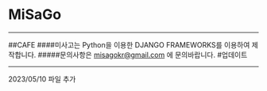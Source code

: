 # MiSaGo
________
##CAFE
####미사고는 Python을 이용한 DJANGO FRAMEWORKS를 이용하여 제작합니다.
#####문의사항은 misagokr@gmail.com 에 문의바랍니다.
#업데이트
_______
2023/05/10 파일 추가
